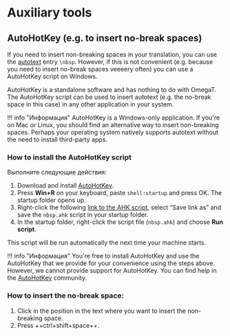 # Auxiliary tools

## AutoHotKey (e.g. to insert no-break spaces)

If you need to insert non-breaking spaces in your translation, you can use the [autotext](autotext.md) entry `\nbsp`. However, if this is not convenient (e.g. because you need to insert no-break spaces veeeery often) you can use a AutoHotKey script on Windows.

AutoHotKey is a standalone software and has nothing to do with OmegaT. The AutoHotKey script can be used to insert autotext (e.g. the no-break space in this case) in any other application in your system.

<!-- prettier-ignore -->
!!! info "Информация"
    AutoHotKey is a Windows-only application. If you're on Mac or Linux, you should find an alternative way to insert non-breaking spaces. Perhaps your operating system natively supports autotext without the need to install third-party apps.

### How to install the AutoHotKey script

Выполните следующие действия:

1. Download and install [AutoHotKey](https://www.autohotkey.com/download/).
1. Press **Win+R** on your keyboard, paste `shell:startup` and press OK. The startup folder opens up.
1. Right-click the following [link to the AHK script](https://cat.capstan.be/OmegaT/auxiliary/nbsp.ahk), select “Save link as” and save the `nbsp.ahk` script in your startup folder.
1. In the startup folder, right-click the script file (`nbsp.ahk`) and choose **Run script**.

This script will be run automatically the next time your machine starts.

<!-- @ŧodo: add link to this in the tips and tricks  and FAQ -->

<!-- prettier-ignore -->
!!! info "Информация"
    You're free to install AutoHotKey and use the AutoHotKey that we provide for your convenience using the steps above. However, we cannot provide support for AutoHotKey. You can find help in the [AutoHotKey](https://www.autohotkey.com/boards/) community.

### How to insert the no-break space:

1. Click in the position in the text where you want to insert the non-breaking space.
1. Press ++ctrl+shift+space++.

<!--
author ahk scripts in the server
https://cat.capstan.be/OmegaT/auxiliary/insert_unicode_char.ahk
http://capps.capstan.be/cat/insert_nobreak_sp.ahk
-->
